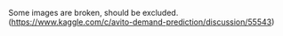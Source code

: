 Some images are broken, should be excluded.(https://www.kaggle.com/c/avito-demand-prediction/discussion/55543)

